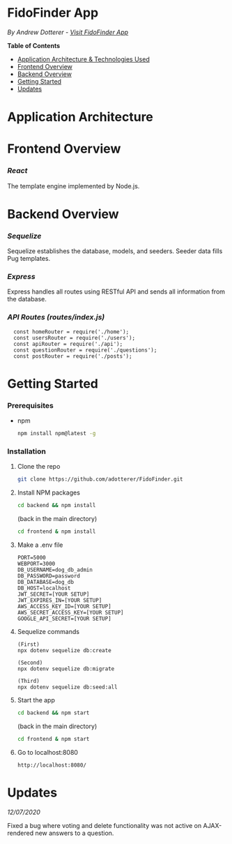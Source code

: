 # FidoFinder App

_By Andrew Dotterer - [Visit FidoFinder App](https://fidofinderapp.herokuapp.com/)_

**Table of Contents**

- [Application Architecture & Technologies Used](#application-architecture)
- [Frontend Overview](#frontend-overview)
- [Backend Overview](#backend-overview)
- [Getting Started](#getting-started)
- [Updates](#updates)

# Application Architecture

# Frontend Overview

### _React_

The template engine implemented by Node.js.

# Backend Overview

### _Sequelize_

Sequelize establishes the database, models, and seeders. Seeder data fills Pug templates.

### _Express_

Express handles all routes using RESTful API and sends all information from the database.

### _API Routes (routes/index.js)_

```JS
  const homeRouter = require('./home');
  const usersRouter = require('./users');
  const apiRouter = require('./api');
  const questionRouter = require('./questions');
  const postRouter = require('./posts');
```

# Getting Started

### Prerequisites

- npm

  ```sh
  npm install npm@latest -g
  ```

### Installation

1. Clone the repo
   ```sh
   git clone https://github.com/adotterer/FidoFinder.git
   ```
2. Install NPM packages

   ```sh
   cd backend && npm install
   ```

   (back in the main directory)

   ```sh
   cd frontend & npm install
   ```

3. Make a .env file

   ```JS
   PORT=5000
   WEBPORT=3000
   DB_USERNAME=dog_db_admin
   DB_PASSWORD=password
   DB_DATABASE=dog_db
   DB_HOST=localhost
   JWT_SECRET=[YOUR SETUP]
   JWT_EXPIRES_IN=[YOUR SETUP]
   AWS_ACCESS_KEY_ID=[YOUR SETUP]
   AWS_SECRET_ACCESS_KEY=[YOUR SETUP]
   GOOGLE_API_SECRET=[YOUR SETUP]
   ```

4. Sequelize commands
   ```JS
   (First)
   npx dotenv sequelize db:create
   ```
   ```JS
   (Second)
   npx dotenv sequelize db:migrate
   ```
   ```JS
   (Third)
   npx dotenv sequelize db:seed:all
   ```
5. Start the app

   ```sh
   cd backend && npm start
   ```

   (back in the main directory)

   ```sh
   cd frontend & npm start
   ```

6. Go to localhost:8080

   ```JS
   http://localhost:8080/
   ```

# Updates

_12/07/2020_

Fixed a bug where voting and delete functionality was not active on AJAX-rendered new answers to a question.
